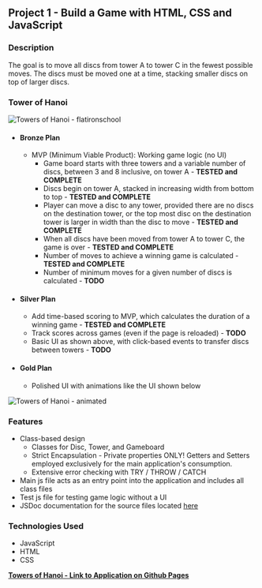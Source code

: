 ## Project 1 - Build a Game with HTML, CSS and JavaScript 

### Description   
The goal is to move all discs from tower A to tower C in the fewest possible moves.  The discs 
must be moved one at a time, stacking smaller discs on top of larger discs.

### Tower of Hanoi
![Towers of Hanoi - flatironschool](https://images.ctfassets.net/hkpf2qd2vxgx/56lxeRTnPTeYI4q3UqNnMu/5953458a408f7eb83cea26c9475e25d2/tumblr_inline_mutp1vmLcY1rtan47.jpg) 

* #### Bronze Plan  
  * MVP (Minimum Viable Product): Working game logic (no UI)
    * Game board starts with three towers and a variable number of discs, between 3 and 8 inclusive, on tower A - **TESTED and COMPLETE** 
    * Discs begin on tower A, stacked in increasing width from bottom to top - **TESTED and COMPLETE**       
    * Player can move a disc to any tower, provided there are no discs on the destination tower, or the top most disc on the destination tower is larger in width than the disc to move - 
      **TESTED and COMPLETE** 
    * When all discs have been moved from tower A to tower C, the game is over - **TESTED and COMPLETE**
    * Number of moves to achieve a winning game is calculated - **TESTED and COMPLETE**
    * Number of minimum moves for a given number of discs is calculated - **TODO**

* #### Silver Plan
  * Add time-based scoring to MVP, which calculates the duration of a winning game - **TESTED and COMPLETE**
  * Track scores across games (even if the page is reloaded) - **TODO**
  * Basic UI as shown above, with click-based events to transfer discs between towers - **TODO**

* #### Gold Plan
  * Polished UI with animations like the UI shown below
     
 ![Towers of Hanoi - animated](https://seamusm02.github.io/project-1/resource/animated_tower_of_hanoi.gif)

### Features   
* Class-based design
  * Classes for Disc, Tower, and Gameboard
  * Strict Encapsulation - Private properties ONLY!  Getters and Setters employed exclusively for the main 
    application's consumption.
  * Extensive error checking with TRY / THROW / CATCH
* Main js file acts as an entry point into the application and includes all class files
* Test js file for testing game logic without a UI
* JSDoc documentation for the source files located [here](https://seamusm02.github.io/project-1/jsdoc/)

### Technologies Used
* JavaScript
* HTML
* CSS

**[Towers of Hanoi - Link to Application on Github Pages](https://seamusm02.github.io/project-1/)**
